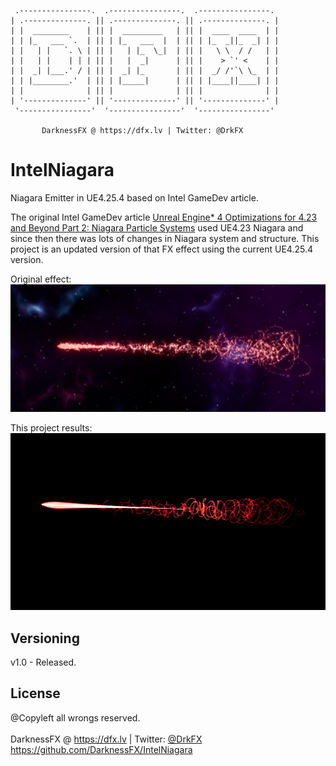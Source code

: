      .----------------.  .----------------.  .----------------. 
    | .--------------. || .--------------. || .--------------. |
    | |  ________    | || |  _________   | || |  ____  ____  | |
    | | |_   ___ `.  | || | |_   ___  |  | || | |_  _||_  _| | |
    | |   | |   `. \ | || |   | |_  \_|  | || |   \ \  / /   | |
    | |   | |    | | | || |   |  _|      | || |    > `' <    | |
    | |  _| |___.' / | || |  _| |_       | || |  _/ /'`\ \_  | |
    | | |________.'  | || | |_____|      | || | |____||____| | |
    | |              | || |              | || |              | |
    | '--------------' || '--------------' || '--------------' |
     '----------------'  '----------------'  '----------------' 

           DarknessFX @ https://dfx.lv | Twitter: @DrkFX

# IntelNiagara

Niagara Emitter in UE4.25.4 based on Intel GameDev article.

The original Intel GameDev article <a href="https://software.intel.com/content/www/us/en/develop/articles/unreal-engine-4-optimizations-for-423-and-beyond-part-2-niagara-particle-systems.html" target="_blank">Unreal Engine* 4 Optimizations for 4.23 and Beyond Part 2: Niagara Particle Systems</a> used UE4.23 Niagara and since then there was lots of changes in Niagara system and structure. This project is an updated version of that FX effect using the current UE4.25.4 version.

Original effect:
<img src="https://github.com/DarknessFX/IntelNiagara/blob/main/ContentRaw/IntelNiagara_article.png" width="640px" />

This project results:
<img src="https://github.com/DarknessFX/IntelNiagara/blob/main/ContentRaw/IntelNiagara.jpg" width="640px" />

## Versioning

v1.0 - Released.

## License

@Copyleft all wrongs reserved. <br/><br/>
DarknessFX @ <a href="https://dfx.lv" target="_blank">https://dfx.lv</a> | Twitter: <a href="https://twitter.com/DrkFX" target="_blank">@DrkFX</a> <br/>https://github.com/DarknessFX/IntelNiagara
